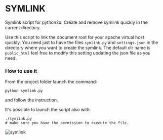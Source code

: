 # SYMLINK
Symlink script for python2x: Create and remove symlink quickly in the current directory.

Use this script to link the document root for your apache virtual host quickly. You need just to have the files `symlink.py` and `settings.json` in the directory where you want to create the symlink. The default dir name is `public_html` feel free to modify this setting updating the json file as you need.

### How to use it

From the project folder launch the command:

```shell
python symlink.py
```

and follow the instruction.

It's possible to launch the script also with:
```shell
./symlink.py
# make sure you have the permission to execute the file.
```


![symlink](https://gitlab.com/huckbit/blog-images/raw/master/symlink.gif)
